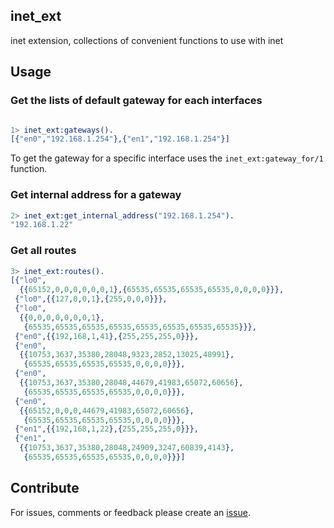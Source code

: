 ## inet_ext

inet extension, collections of convenient functions to use with inet


## Usage

### Get the lists of default gateway for each interfaces

```erlang

1> inet_ext:gateways().
[{"en0","192.168.1.254"},{"en1","192.168.1.254"}]
```

To get the gateway for a specific interface uses the `inet_ext:gateway_for/1` function.

### Get internal address for a gateway

```erlang
2> inet_ext:get_internal_address("192.168.1.254").
"192.168.1.22"
```

### Get all routes

```erlang
3> inet_ext:routes().
[{"lo0",
  {{65152,0,0,0,0,0,0,1},{65535,65535,65535,65535,0,0,0,0}}},
 {"lo0",{{127,0,0,1},{255,0,0,0}}},
 {"lo0",
  {{0,0,0,0,0,0,0,1},
   {65535,65535,65535,65535,65535,65535,65535,65535}}},
 {"en0",{{192,168,1,41},{255,255,255,0}}},
 {"en0",
  {{10753,3637,35380,28048,9323,2852,13025,48991},
   {65535,65535,65535,65535,0,0,0,0}}},
 {"en0",
  {{10753,3637,35380,28048,44679,41983,65072,60656},
   {65535,65535,65535,65535,0,0,0,0}}},
 {"en0",
  {{65152,0,0,0,44679,41983,65072,60656},
   {65535,65535,65535,65535,0,0,0,0}}},
 {"en1",{{192,168,1,22},{255,255,255,0}}},
 {"en1",
  {{10753,3637,35380,28048,24909,3247,60839,4143},
   {65535,65535,65535,65535,0,0,0,0}}}]
```

## Contribute

For issues, comments or feedback please create an [issue](https://github.com/benoitc/inet_ext/issues).


